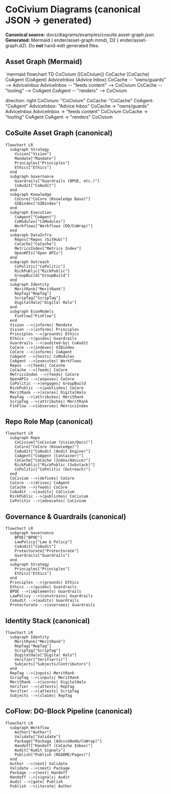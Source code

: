 # CoCivium Diagrams (canonical JSON → generated)

**Canonical source:** docs/diagrams/examples/cosuite.asset-graph.json  
**Generated:** Mermaid (ender/asset-graph.mmd), D2 (ender/asset-graph.d2). Do **not** hand-edit generated files.

## Asset Graph (Mermaid)
`mermaid
flowchart TD
  CoCivium ([CoCivium])
  CoCache (CoCache)
  CoAgent (CoAgent)
  AdviceInbox (Advice Inbox)
  CoCache -- "owns/guards" --> AdviceInbox
  AdviceInbox -- "feeds content" --> CoCivium
  CoCache -- "tooling" --> CoAgent
  CoAgent -- "renders" --> CoCivium

direction: right
CoCivium: "CoCivium"
CoCache: "CoCache"
CoAgent: "CoAgent"
AdviceInbox: "Advice Inbox"
CoCache -> "owns/guards" AdviceInbox
AdviceInbox -> "feeds content" CoCivium
CoCache -> "tooling" CoAgent
CoAgent -> "renders" CoCivium

## CoSuite Asset Graph (canonical)

```mermaid
flowchart LR
  subgraph Strategy
    Vision["Vision"]
    Mandate["Mandate"]
    Principles["Principles"]
    Ethics["Ethics"]
  end
  subgraph Governance
    Guardrails["Guardrails (BPOE, etc.)"]
    CoAudit["CoAudit"]
  end
  subgraph Knowledge
    CoCore["CoCore (Knowledge Base)"]
    GIBindex["GIBindex"]
  end
  subgraph Execution
    CoAgent["CoAgent"]
    CoModules["CoModules"]
    Workflows["Workflows (DO/CoWrap)"]
  end
  subgraph DataInfra
    Repos["Repos (GitHub)"]
    CoCache["CoCache"]
    MetricsIndex["Metrics Index"]
    OpenAPIs["Open APIs"]
  end
  subgraph Outreach
    CoPolitic["CoPolitic"]
    RickPublic["RickPublic"]
    GroupBuild["GroupBuild"]
  end
  subgraph Identity
    MeritRank["MeritRank"]
    RepTag["RepTag"]
    ScripTag["ScripTag"]
    DigitalHalo["Digital Halo"]
  end
  subgraph EconModels
    FinFlow["FinFlow"]
  end
  Vision -->|informs| Mandate
  Vision -->|informs| Principles
  Principles -->|grounds| Ethics
  Ethics -->|guides| Guardrails
  Guardrails -->|audited-by| CoAudit
  CoCore -->|indexes| GIBindex
  CoCore -->|informs| CoAgent
  CoAgent -->|hosts| CoModules
  CoAgent -->|executes| Workflows
  Repos -->|feeds| CoCache
  CoCache -->|feeds| CoCore
  MetricsIndex -->|feeds| CoCore
  OpenAPIs -->|exposes| CoCore
  CoPolitic -->|engages| GroupBuild
  RickPublic -->|publishes| CoCore
  MeritRank -->|scores| DigitalHalo
  RepTag -->|attributes| MeritRank
  ScripTag -->|attributes| MeritRank
  FinFlow -->|observes| MetricsIndex

```

## Repo Role Map (canonical)

```mermaid
flowchart LR
  subgraph Repo
    CoCivium["CoCivium (Vision/Docs)"]
    CoCore["CoCore (Knowledge)"]
    CoAudit["CoAudit (Audit Engine)"]
    CoAgent["CoAgent (Container)"]
    CoCache["CoCache (Index/Advice)"]
    RickPublic["RickPublic (Substack)"]
    CoPolitic["CoPolitic (Outreach)"]
  end
  CoCivium -->|defines| CoCore
  CoCore -->|drives| CoAgent
  CoCache -->|feeds| CoCore
  CoAudit -->|audits| CoCivium
  RickPublic -->|publishes| CoCivium
  CoPolitic -->|advocates| CoCivium

```

## Governance & Guardrails (canonical)

```mermaid
flowchart LR
  subgraph Governance
    BPOE["BPOE"]
    LawPolicy["Law & Policy"]
    CoAudit["CoAudit"]
    Protectorate["Protectorate"]
    Guardrails["Guardrails"]
  end
  subgraph Strategy
    Principles["Principles"]
    Ethics["Ethics"]
  end
  Principles -->|grounds| Ethics
  Ethics -->|guides| Guardrails
  BPOE -->|implements| Guardrails
  LawPolicy -->|constrains| Guardrails
  CoAudit -->|audits| Guardrails
  Protectorate -->|oversees| Guardrails

```

## Identity Stack (canonical)

```mermaid
flowchart LR
  subgraph Identity
    MeritRank["MeritRank"]
    RepTag["RepTag"]
    ScripTag["ScripTag"]
    DigitalHalo["Digital Halo"]
    Verifier["Verifier(s)"]
    Subjects["Subjects/Contributors"]
  end
  RepTag -->|inputs| MeritRank
  ScripTag -->|inputs| MeritRank
  MeritRank -->|scores| DigitalHalo
  Verifier -->|attests| RepTag
  Verifier -->|attests| ScripTag
  Subjects -->|claims| RepTag

```

## CoFlow: DO-Block Pipeline (canonical)

```mermaid
flowchart LR
  subgraph Workflow
    Author["Author"]
    Validate["Validate"]
    Package["Package (AdviceBomb/CoWrap)"]
    Handoff["Handoff (CoCache Inbox)"]
    Audit["Audit Signals"]
    Publish["Publish (README/Pages)"]
  end
  Author -->|next| Validate
  Validate -->|next| Package
  Package -->|next| Handoff
  Handoff -->|signals| Audit
  Audit -->|gate| Publish
  Publish -->|iterate| Author

```


